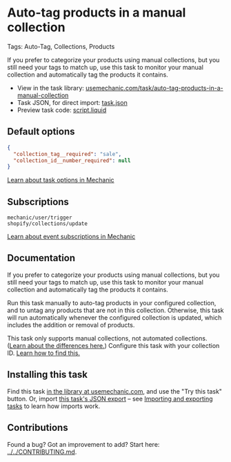 # Auto-tag products in a manual collection

Tags: Auto-Tag, Collections, Products

If you prefer to categorize your products using manual collections, but you still need your tags to match up, use this task to monitor your manual collection and automatically tag the products it contains.

* View in the task library: [usemechanic.com/task/auto-tag-products-in-a-manual-collection](https://usemechanic.com/task/auto-tag-products-in-a-manual-collection)
* Task JSON, for direct import: [task.json](../../tasks/auto-tag-products-in-a-manual-collection.json)
* Preview task code: [script.liquid](./script.liquid)

## Default options

```json
{
  "collection_tag__required": "sale",
  "collection_id__number_required": null
}
```

[Learn about task options in Mechanic](https://docs.usemechanic.com/article/471-task-options)

## Subscriptions

```liquid
mechanic/user/trigger
shopify/collections/update
```

[Learn about event subscriptions in Mechanic](https://docs.usemechanic.com/article/408-subscriptions)

## Documentation

If you prefer to categorize your products using manual collections, but you still need your tags to match up, use this task to monitor your manual collection and automatically tag the products it contains.

Run this task manually to auto-tag products in your configured collection, and to untag any products that are not in this collection. Otherwise, this task will run automatically whenever the configured collection is updated, which includes the addition or removal of products.

This task only supports manual collections, not automated collections. ([Learn about the differences here.](https://help.shopify.com/en/manual/products/collections#collection-types)) Configure this task with your collection ID. [Learn how to find this.](https://help.usemechanic.com/en/articles/2946120-how-do-i-find-an-id-for-a-product-collection-order-or-something-else)

## Installing this task

Find this task [in the library at usemechanic.com](https://usemechanic.com/task/auto-tag-products-in-a-manual-collection), and use the "Try this task" button. Or, import [this task's JSON export](../../tasks/auto-tag-products-in-a-manual-collection.json) – see [Importing and exporting tasks](https://docs.usemechanic.com/article/505-importing-and-exporting-tasks) to learn how imports work.

## Contributions

Found a bug? Got an improvement to add? Start here: [../../CONTRIBUTING.md](../../CONTRIBUTING.md).

